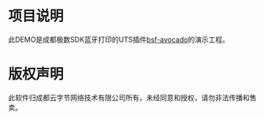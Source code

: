 # 项目说明

此DEMO是成都极数SDK蓝牙打印的UTS插件[bsf-avocado](https://byteee.fund/project/bsf-avocado)的演示工程。


# 版权声明

此软件归成都云字节网络技术有限公司所有，未经同意和授权，请勿非法传播和售卖。